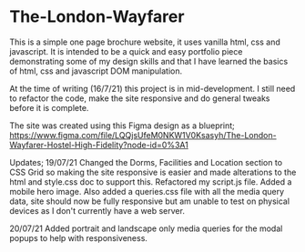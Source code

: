 # The-London-Wayfarer

This is a simple one page brochure website, it uses vanilla html, css and javascript. It is intended to be a quick and easy portfolio piece demonstrating some of my design skills and that I have learned the basics of html, css and javascript DOM manipulation. 

At the time of writing (16/7/21) this project is in mid-development. I still need to refactor the code, make the site responsive and do general tweaks before it is complete. 

The site was created using this Figma design as a blueprint;
https://www.figma.com/file/LQQjsUfeM0NKW1V0Ksasyh/The-London-Wayfarer-Hostel-High-Fidelity?node-id=0%3A1


Updates;
19/07/21
Changed the Dorms, Facilities and Location section to CSS Grid so making the site responsive is easier and made alterations to the html and style.css doc to support this. Refactored my script.js file. Added a mobile hero image. Also added a queries.css file with all the media query data, site should now be fully responsive but am unable to test on physical devices as I don't currently have a web server.  

20/07/21
Added portrait and landscape only media queries for the modal popups to help with responsiveness. 
